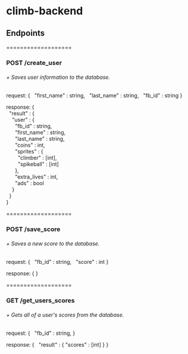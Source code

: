 # climb-backend

## Endpoints

===================
### POST /create_user
###### + Saves user information to the database.
request:
{
&nbsp;&nbsp;"first_name"  :   string,
&nbsp;&nbsp;"last_name"   :   string,
&nbsp;&nbsp;"fb_id"       :   string
}

response:
{  
&nbsp;&nbsp;"result" : {  
&nbsp;&nbsp;&nbsp;&nbsp;"user" : {  
&nbsp;&nbsp;&nbsp;&nbsp;&nbsp;&nbsp;"fb_id" : string,  
&nbsp;&nbsp;&nbsp;&nbsp;&nbsp;&nbsp;"first_name" : string,  
&nbsp;&nbsp;&nbsp;&nbsp;&nbsp;&nbsp;"last_name" : string,  
&nbsp;&nbsp;&nbsp;&nbsp;&nbsp;&nbsp;"coins" : int,  
&nbsp;&nbsp;&nbsp;&nbsp;&nbsp;&nbsp;"sprites" : {  
&nbsp;&nbsp;&nbsp;&nbsp;&nbsp;&nbsp;&nbsp;&nbsp;"climber" : [int],  
&nbsp;&nbsp;&nbsp;&nbsp;&nbsp;&nbsp;&nbsp;&nbsp;"spikeball" : [int]  
&nbsp;&nbsp;&nbsp;&nbsp;&nbsp;&nbsp;},  
&nbsp;&nbsp;&nbsp;&nbsp;&nbsp;&nbsp;"extra_lives" : int,  
&nbsp;&nbsp;&nbsp;&nbsp;&nbsp;&nbsp;"ads" : bool  
&nbsp;&nbsp;&nbsp;&nbsp;}  
&nbsp;&nbsp;}  
}  

===================
### POST /save_score
###### + Saves a new score to the database.
request:
{
&nbsp;&nbsp;"fb_id"  :   string,
&nbsp;&nbsp;"score"   :   int
}

response:
{ }

===================
### GET /get_users_scores
###### + Gets all of a user's scores from the database.
request:
{
&nbsp;&nbsp;"fb_id"  :   string,
}

response:
{
&nbsp;&nbsp;"result"   :  {   "scores"   :   [int]  }
}
